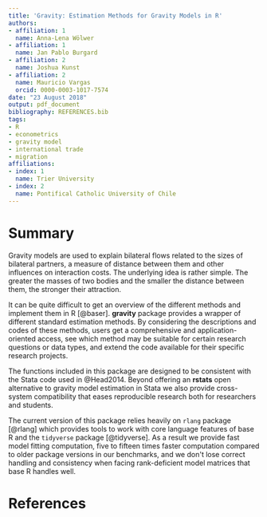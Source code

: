 ```yaml
---
title: 'Gravity: Estimation Methods for Gravity Models in R'
authors:
- affiliation: 1
  name: Anna-Lena Wölwer
- affiliation: 1
  name: Jan Pablo Burgard
- affiliation: 2
  name: Joshua Kunst
- affiliation: 2
  name: Mauricio Vargas
  orcid: 0000-0003-1017-7574
date: "23 August 2018"
output: pdf_document
bibliography: REFERENCES.bib
tags:
- R
- econometrics
- gravity model
- international trade
- migration
affiliations:
- index: 1
  name: Trier University
- index: 2
  name: Pontifical Catholic University of Chile
---
```


# Summary

Gravity models are used to explain bilateral flows related to the sizes of bilateral partners, 
a measure of distance between them and other influences on interaction costs. 
The underlying idea is rather simple. The greater the masses of two bodies and the smaller the 
distance between them, the stronger their attraction. 

It can be quite difficult to get an overview of the different methods and implement them in 
R [@baser]. **gravity** package provides a wrapper of different standard estimation methods.
By considering the descriptions and codes of these methods, users get a comprehensive and 
application-oriented access, see which method may be suitable for certain research questions or 
data types, and extend the code available for their specific research projects.

The functions included in this package are designed to be consistent with the Stata code 
used in @Head2014. Beyond offering an **rstats** open alternative to gravity model 
estimation in Stata we also provide cross-system compatibility that eases reproducible research 
both for researchers and students.

The current version of this package relies heavily on ``rlang`` package [@rlang] which provides 
tools to work with core language features of base R and the ``tidyverse`` package [@tidyverse]. As a 
result we provide fast model fitting computation, five to fifteen times faster computation compared 
to older package versions in our benchmarks, and we don't lose correct handling and consistency 
when facing rank-deficient model matrices that base R handles well.

# References
